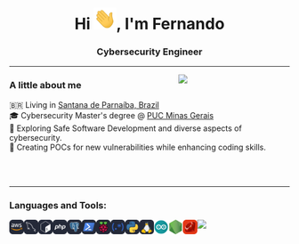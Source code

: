 <h1 align="center">Hi <img src="https://raw.githubusercontent.com/ABSphreak/ABSphreak/master/gifs/Hi.gif" width="40px" />, I'm Fernando</h1>
<h3 align="center">Cybersecurity Engineer</h3>


---


<img align='right' src='https://user-images.githubusercontent.com/5713670/87202985-820dcb80-c2b6-11ea-9f56-7ec461c497c3.gif' width='200"'>

### A little about me

🇧🇷  Living in [Santana de Parnaíba, Brazil](https://www.google.com/maps/place/Santana+de+Parna%C3%ADba+-+Polvilho,+Santana+de+Parna%C3%ADba+-+SP/data=!4m2!3m1!1s0x94cf1b48cc9f4fbd:0x9e2a5b9e0e692e6c?sa=X&ved=2ahUKEwiUyraYp5rtAhVtCrkGHSCiAKgQ8gEwFnoECA0QAQ)</br>
🎓 Cybersecurity Master's degree @ [PUC Minas Gerais](https://www.pucminas.br/destaques/Paginas/default.aspx)</br>
🌱 Exploring Safe Software Development and diverse aspects of cybersecurity.</br>
🔭 Creating POCs for new vulnerabilities while enhancing coding skills.

</br>
</br>

---

### Languages and Tools:
<img align="left" width="26px" src="https://raw.githubusercontent.com/tandpfun/skill-icons/59059d9d1a2c092696dc66e00931cc1181a4ce1f/icons/AWS-Dark.svg"/>
<img align="left" width="26px" src="https://raw.githubusercontent.com/tandpfun/skill-icons/59059d9d1a2c092696dc66e00931cc1181a4ce1f/icons/MySQL-Dark.svg"/>
<img align="left" width="26px" src="https://raw.githubusercontent.com/tandpfun/skill-icons/59059d9d1a2c092696dc66e00931cc1181a4ce1f/icons/Bash-Dark.svg" />
<img align="left" width="26px" src="https://raw.githubusercontent.com/tandpfun/skill-icons/59059d9d1a2c092696dc66e00931cc1181a4ce1f/icons/PHP-Dark.svg" />
<img align="left" width="26px" src="https://raw.githubusercontent.com/tandpfun/skill-icons/59059d9d1a2c092696dc66e00931cc1181a4ce1f/icons/PostgreSQL-Dark.svg" />
<img align="left" width="26px" src="https://raw.githubusercontent.com/tandpfun/skill-icons/59059d9d1a2c092696dc66e00931cc1181a4ce1f/icons/Powershell-Dark.svg" />
<img align="left" width="26px" src="https://raw.githubusercontent.com/tandpfun/skill-icons/59059d9d1a2c092696dc66e00931cc1181a4ce1f/icons/RaspberryPi-Dark.svg" />
<img align="left" width="26px" src="https://raw.githubusercontent.com/tandpfun/skill-icons/59059d9d1a2c092696dc66e00931cc1181a4ce1f/icons/Regex-Dark.svg" />
<img align="left" width="26px" src="https://raw.githubusercontent.com/tandpfun/skill-icons/59059d9d1a2c092696dc66e00931cc1181a4ce1f/icons/Python-Dark.svg" />
<img align="left" width="26px" src="https://raw.githubusercontent.com/tandpfun/skill-icons/59059d9d1a2c092696dc66e00931cc1181a4ce1f/icons/Linux-Dark.svg" />
<img align="left" width="26px" src="https://raw.githubusercontent.com/github/explore/80688e429a7d4ef2fca1e82350fe8e3517d3494d/topics/arduino/arduino.png" />
<img align="left" width="26px" src="https://raw.githubusercontent.com/github/explore/80688e429a7d4ef2fca1e82350fe8e3517d3494d/topics/nodejs/nodejs.png" />
<img align="left" width="26px" src="https://raw.githubusercontent.com/tandpfun/skill-icons/59059d9d1a2c092696dc66e00931cc1181a4ce1f/icons/Ruby.svg" />
<img align="left" width="26px" src="https://raw.githubusercontent.com/yurijserrano/Github-Profile-Readme-Logos/042e36c55d4d757621dedc4f03108213fbb57ec4/databases/mariadb.svg" />








<!--
**Fernando-olv/Fernando-olv** is a ✨ _special_ ✨ repository because its `README.md` (this file) appears on your GitHub profile.

Here are some ideas to get you started:

- 🔭 I’m currently working on ...
- 🌱 I’m currently learning ...
- 👯 I’m looking to collaborate on ...
- 🤔 I’m looking for help with ...
- 💬 Ask me about ...
- 📫 How to reach me: ...
- 😄 Pronouns: ...
- ⚡ Fun fact: ...
-->
